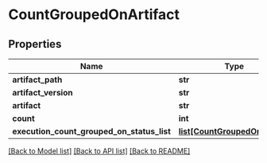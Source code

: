 # CountGroupedOnArtifact

## Properties
Name | Type | Description | Notes
------------ | ------------- | ------------- | -------------
**artifact_path** | **str** |  | [optional] 
**artifact_version** | **str** |  | [optional] 
**artifact** | **str** |  | [optional] 
**count** | **int** |  | [optional] 
**execution_count_grouped_on_status_list** | [**list[CountGroupedOnStatus]**](CountGroupedOnStatus.md) |  | [optional] 

[[Back to Model list]](../README.md#documentation-for-models) [[Back to API list]](../README.md#documentation-for-api-endpoints) [[Back to README]](../README.md)

